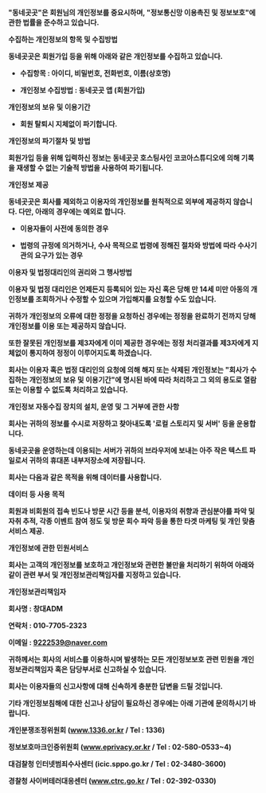 **\"동네곳곳\"은 회원님의 개인정보를 중요시하며, \"정보통신망 이용촉진
및 정보보호\"에 관한 법률을 준수하고 있습니다.**

**수집하는 개인정보의 항목 및 수집방법**

**동네곳곳은 회원가입 등을 위해 아래와 같은 개인정보를 수집하고
있습니다.**

-   **수집항목 : 아이디, 비밀번호, 전화번호, 이름(상호명)**

-   **개인정보 수집방법 : 동네곳곳 앱 (회원가입)**

**개인정보의 보유 및 이용기간**

-   **회원 탈퇴시 지체없이 파기합니다.**

**개인정보의 파기절차 및 방법**

**회원가입 등을 위해 입력하신 정보는 동네곳곳 호스팅사인
코코아스튜디오에 의해 기록을 재생할 수 없는 기술적 방법을 사용하여
파기됩니다.**

**개인정보 제공**

**동네곳곳은 회사를 제외하고 이용자의 개인정보를 원칙적으로 외부에
제공하지 않습니다. 다만, 아래의 경우에는 예외로 합니다.**

-   **이용자들이 사전에 동의한 경우**

-   **법령의 규정에 의거하거나, 수사 목적으로 법령에 정해진 절차와
    방법에 따라 수사기관의 요구가 있는 경우**

**이용자 및 법정대리인의 권리와 그 행사방법**

**이용자 및 법정 대리인은 언제든지 등록되어 있는 자신 혹은 당해 만 14세
미만 아동의 개인정보를 조회하거나 수정할 수 있으며 가입해지를 요청할
수도 있습니다.**

**귀하가 개인정보의 오류에 대한 정정을 요청하신 경우에는 정정을 완료하기
전까지 당해 개인정보를 이용 또는 제공하지 않습니다.**

**또한 잘못된 개인정보를 제3자에게 이미 제공한 경우에는 정정 처리결과를
제3자에게 지체없이 통지하여 정정이 이루어지도록 하겠습니다.**

**회사는 이용자 혹은 법정 대리인의 요청에 의해 해지 또는 삭제된
개인정보는 \"회사가 수집하는 개인정보의 보유 및 이용기간\"에 명시된 바에
따라 처리하고 그 외의 용도로 열람 또는 이용할 수 없도록 처리하고
있습니다.**

**개인정보 자동수집 장치의 설치, 운영 및 그 거부에 관한 사항**

**회사는 귀하의 정보를 수시로 저장하고 찾아내도록 \'로컬 스토리지 및
서버\' 등을 운용합니다.**

**동네곳곳을 운영하는데 이용되는 서버가 귀하의 브라우저에 보내는 아주
작은 텍스트 파일로서 귀하의 휴대폰 내부저장소에 저장됩니다.**

**회사는 다음과 같은 목적을 위해 데이터를 사용합니다.**

**데이터 등 사용 목적**

**회원과 비회원의 접속 빈도나 방문 시간 등을 분석, 이용자의 취향과
관심분야를 파악 및 자취 추적, 각종 이벤트 참여 정도 및 방문 회수 파악
등을 통한 타겟 마케팅 및 개인 맞춤 서비스 제공.**

**개인정보에 관한 민원서비스**

**회사는 고객의 개인정보를 보호하고 개인정보와 관련한 불만을 처리하기
위하여 아래와 같이 관련 부서 및 개인정보관리책임자를 지정하고
있습니다.**

**개인정보관리책임자**

**회사명 : 창대ADM**

**연락처 : 010-7705-2323**

**이메일 : 9222539@naver.com**

**귀하께서는 회사의 서비스를 이용하시며 발생하는 모든 개인정보보호 관련
민원을 개인정보관리책임자 혹은 담당부서로 신고하실 수 있습니다.**

**회사는 이용자들의 신고사항에 대해 신속하게 충분한 답변을 드릴
것입니다.**

**기타 개인정보침해에 대한 신고나 상담이 필요하신 경우에는 아래 기관에
문의하시기 바랍니다.**

**개인분쟁조정위원회 (www.1336.or.kr / Tel : 1336)**

**정보보호마크인증위원회 (www.eprivacy.or.kr / Tel : 02-580-0533\~4)**

**대검찰청 인터넷범죄수사센터 (icic.sppo.go.kr / Tel : 02-3480-3600)**

**경찰청 사이버테러대응센터 (www.ctrc.go.kr / Tel : 02-392-0330)**
